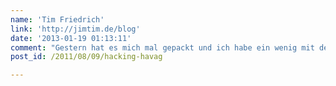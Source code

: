 ```yaml
---
name: 'Tim Friedrich'
link: 'http://jimtim.de/blog'
date: '2013-01-19 01:13:11'
comment: "Gestern hat es mich mal gepackt und ich habe ein wenig mit deinen Script rumprobiert. Die Abfahrtszeiten herauszubekommen war recht schnell erledigt. Doch wie die Haltestellen intern codiert sind...das war gar nicht so leicht herauszubekommen. Es ging trotzdem:\n\nAnstatt \"getDeparturesForStop z\" ohne Argumente zu schicken, muss man \"getStopCodes z\" ohne Argumente schicken. \nHex Code: 63:00:01:6d:00:0c:67:65:74:53:74:6f:70:43:6f:64:65:73:7a\n\nDas fertig angepasste Perl Skript findet man hier: http://www.jimtim.de/download/public/index.php?dir=Havag%2F . In den denselben Ordner befindet sich ein Skript mit allen Haltestellencodes. \n\nDas Skript ist nicht wirklich gut programmiert...tut aber seinen Dienst. :-D\nDanke nochmal an den Verfasser für den Denkanstoß"
post_id: /2011/08/09/hacking-havag

---
```



